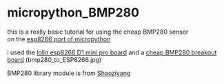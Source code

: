 # micropython_BMP280
this is a really basic tutorial for using the cheap BMP280 sensor  
on the [esp8266 port of micropython](https://micropython.org/download#esp8266) 

 i used the [lolin esp8266  D1 mini pro board](https://wiki.wemos.cc/products:d1:d1_mini_pro) 
   and a [cheap BMP280 breakout board](BMP280_module.jpg)
  (bmp280_to_ESP8266.jpg)  


BMP280 library module is from [Shaoziyang](https://github.com/micropython-Chinese-Community/mpy-lib/tree/master/sensor/bmp280)
